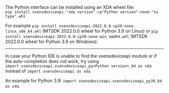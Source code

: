 The Python interface can be installed using an XDA wheel file:<br>
`pip install xsensdeviceapi-"xda version"-cp"Python version"-none-"os type".whl`

For example
`pip install xsensdeviceapi-2022.0.0-cp39-none-linux_x86_64.whl`
(MTSDK 2022.0.0 wheel for Python 3.9 on Linux)
or
`pip install xsensdeviceapi-2022.0.0-cp39-none-win_amd64.whl`
(MTSDK 2022.0.0 wheel for Python 3.9 on Windows).

------------------------------------------------------------------------------------

In case your Python IDE is unable to find the xsensdeviceapi module or if the
auto-completion does not work, try using<br>
`import xsensdeviceapi.xsensdeviceapi_py<Python version>_64 as xda`
instead of
`import xsensdeviceapi as xda`.

An example for Python 3.9:
`import xsensdeviceapi.xsensdeviceapi_py39_64 as xda`.
